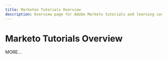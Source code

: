 ```yaml
---
title: Marketoo Tutorials Overview
description: Overview page for Adobe Marketo tutorials and learning content.
---
```


# Marketo Tutorials Overview

MORE...

<!--
This is the landing page of the user guide. It should be the first list item in the TOC.md file.

See other user landing pages to get ideas.
-->
